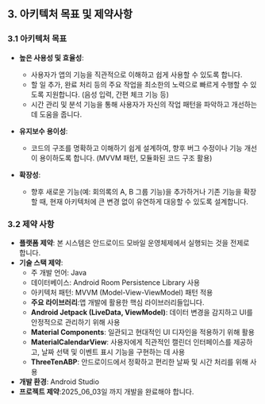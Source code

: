 ## 3. 아키텍처 목표 및 제약사항

### 3.1 아키텍처 목표

* **높은 사용성 및 효율성**:
    * 사용자가 앱의 기능을 직관적으로 이해하고 쉽게 사용할 수 있도록 합니다.
    * 할 일 추가, 완료 처리 등의 주요 작업을 최소한의 노력으로 빠르게 수행할 수 있도록 지원합니다. (음성 입력, 간편 체크 기능 등)
    * 시간 관리 및 분석 기능을 통해 사용자가 자신의 작업 패턴을 파악하고 개선하는 데 도움을 줍니다.

* **유지보수 용이성**:
    * 코드의 구조를 명확하고 이해하기 쉽게 설계하여, 향후 버그 수정이나 기능 개선이 용이하도록 합니다. (MVVM 패턴, 모듈화된 코드 구조 활용)

* **확장성**:
    * 향후 새로운 기능(예: 회의록의 A, B 그룹 기능)을 추가하거나 기존 기능을 확장할 때, 현재 아키텍처에 큰 변경 없이 유연하게 대응할 수 있도록 설계합니다.

### 3.2 제약 사항

* **플랫폼 제약**: 본 시스템은 안드로이드 모바일 운영체제에서 실행되는 것을 전제로 합니다.
* **기술 스택 제약**:
    * 주 개발 언어: Java
    * 데이터베이스: Android Room Persistence Library 사용
    * 아키텍처 패턴: MVVM (Model-View-ViewModel) 패턴 적용
    * **주요 라이브러리**:앱 개발에 활용한 핵심 라이브러리들입니다.
    * **Android Jetpack (LiveData, ViewModel)**: 데이터 변경을 감지하고 UI를 안정적으로 관리하기 위해 사용
    * **Material Components**: 일관되고 현대적인 UI 디자인을 적용하기 위해 활용
    * **MaterialCalendarView**: 사용자에게 직관적인 캘린더 인터페이스를 제공하고, 날짜 선택 및 이벤트 표시 기능을 구현하는 데 사용
    * **ThreeTenABP**: 안드로이드에서 정확하고 편리한 날짜 및 시간 처리를 위해 사용
* **개발 환경**: Android Studio
* **프로젝트 제약**:2025_06_03일 까지 개발을 완료해야 합니다.
